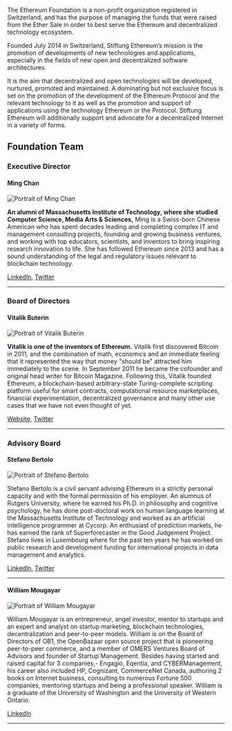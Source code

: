 
The Ethereum Foundation is a non-profit organization registered in Switzerland, and has the purpose of managing the funds that were raised from the Ether Sale in order to best serve the Ethereum and decentralized technology ecosystem.

Founded July 2014 in Switzerland, Stiftung Ethereum’s mission is the promotion of developments of new technologies and applications, especially in the fields of new open and decentralized software architectures. 

It is the aim that decentralized and open technologies will be developed, nurtured, promoted and maintained. A dominating but not exclusive focus is set on the promotion of the development of the Ethereum Protocol and the relevant technology to it as well as the promotion and support of applications using the technology Ethereum or the Protocol. Stiftung Ethereum will additionally support and advocate for a decentralized Internet in a variety of forms.

## Foundation Team

### Executive Director

#### Ming Chan

![Portrait of Ming Chan](/images/portraits/ming-chan.jpg)

**An alumni of Massachusetts Institute of Technology, where she studied Computer Science, Media Arts & Sciences,** Ming is a Swiss-born Chinese American who has spent decades leading and completing complex IT and management consulting projects, founding and growing business ventures, and working with top educators, scientists, and inventors to bring inspiring research innovation to life. She has followed Ethereum since 2013 and has a sound understanding of the legal and regulatory issues relevant to blockchain technology.


[LinkedIn](https://www.linkedin.com/profile/view?id=8637167&authType=NAME_SEARCH&authToken=sYBX&locale=en_US&srchid=179133991437916802748&srchindex=1&srchtotal=1&trk=vsrp_people_res_name&trkInfo=VSRPsearchId%3A179133991437916802748%2CVSRPtargetId%3A8637167%2CVSRPcmpt%3Aprimary%2CVSRPnm%3Atrue%2CauthType%3ANAME_SEARCH), [Twitter](https://twitter.com/mingchan88)

----

### Board of Directors



#### Vitalik Buterin

![Portrait of Vitalik Buterin](/images/portraits/vitalik-buterin.jpg)

**Vitalik is one of the inventors of Ethereum.** Vitalik first discovered Bitcoin in 2011, and the combination of math, economics and an immediate feeling that it represented the way that money "should be" attracted him immediately to the scene. In September 2011 he became the cofounder and original head writer for Bitcoin Magazine. Following this, Vitalik founded Ethereum, a blockchain-based arbitrary-state Turing-complete scripting platform useful for smart contracts, computational resource marketplaces, financial experimentation, decentralized governance and many other use cases that we have not even thought of yet. 

[Website](https://www.vitalik.ca), [Twitter](https://twitter.com/vitalikbuterin)

----

### Advisory Board

#### Stefano Bertolo

![Portrait of Stefano Bertolo](/images/portraits/stefano-bartolo.png)

Stefano Bertolo is a civil servant advising Ethereum in a strictly personal capacity and with the formal permission of his employer. An alumnus of Rutgers University, where he earned his Ph.D. in philosophy and cognitive psychology, he has done post-doctoral work on human language learning at the Massachusetts Institute of Technology and worked as an artificial intelligence programmer at Cycorp. An enthusiast of prediction markets, he has earned the rank of Superforecaster in the Good Judgement Project. Stefano lives in Luxembourg where for the past ten years he has worked on public research and development funding for international projects in data management and analytics.

[LinkedIn](https://www.linkedin.com/in/stefanobertolo), [Twitter](https://twitter.com/sclopit)

----

#### William Mougayar

![Portrait of William Mougayar](/images/portraits/william-mougayar.jpg)


William Mougayar is an entrepreneur, angel investor, mentor to startups and an expert and analyst on startup marketing, blockchain technologies, decentralization and peer-to-peer models. William is on the Board of Directors of OB1, the OpenBazaar open source project that is pioneering peer-to-peer commerce, and a member of OMERS Ventures Board of Advisors and founder of Startup Management. Besides having started and raised capital for 3 companies,- Engagio, Eqentia, and CYBERManagement, his career also included HP, Cognizant, CommerceNet Canada, authoring 2 books on Internet business, consulting to numerous Fortune 500 companies, mentoring startups and being a professional speaker. William is a graduate of the University of Washington and the University of Western Ontario.

[LinkedIn](https://www.linkedin.com/in/williammougayar)

------
